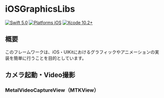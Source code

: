 # iOSGraphicsLibs

[![Swift 5.0](https://img.shields.io/badge/Swift-5.0-orange.svg?style=flat)](https://developer.apple.com/swift/)
[![Platforms iOS](https://img.shields.io/badge/Platforms-iOS-lightgray.svg?style=flat)](https://developer.apple.com/swift/)
[![Xcode 10.2+](https://img.shields.io/badge/Xcode-10.2+-blue.svg?style=flat)](https://developer.apple.com/swift/)


## 概要

このフレームワークは、iOS・UIKitにおけるグラフィックやアニメーションの実装を簡単に行うことを目的としています。


## カメラ起動・Video撮影
### MetalVideoCaptureView（MTKView）
